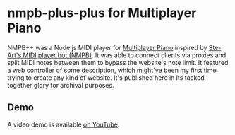 # nmpb-plus-plus for Multiplayer Piano
NMPB++ was a Node.js MIDI player for [Multiplayer Piano](https://multiplayerpiano.net) inspired by [Ste-Art's MIDI player bot (NMPB)](https://nmpb-blog.blogspot.com/).
It was able to connect clients via proxies and split MIDI notes between them to bypass the website's note limit. 
It featured a web controller of some description, which might've been my first time trying to create any kind of website.
It's published here in its tacked-together glory for archival purposes.

## Demo
A video demo is available [on YouTube](https://www.youtube.com/watch?v=jeuck5rjDlo).